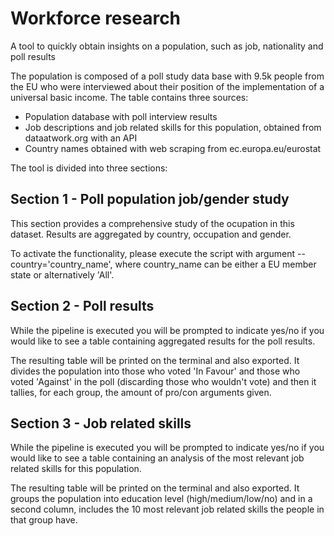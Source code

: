 # Workforce research
A tool to quickly obtain insights on a population, such as job, nationality and poll results

The population is composed of a poll study data base with 9.5k people from the EU who were interviewed about their position of the implementation of a universal basic income. 
The table contains three sources:
- Population database with poll interview results
- Job descriptions and job related skills for this population, obtained from dataatwork.org with an API 
- Country names obtained with web scraping from ec.europa.eu/eurostat

The tool is divided into three sections: 

## Section 1 - Poll population job/gender study

This section provides a comprehensive study of the ocupation in this dataset. Results are aggregated by country, occupation and gender. 

To activate the functionality, please execute the script with argument --country='country_name', where country_name can be either a EU member state or alternatively 'All'. 

## Section 2 - Poll results

While the pipeline is executed you will be prompted to indicate yes/no if you would like to see a table containing aggregated results for the poll results. 

The resulting table will be printed on the terminal and also exported. It divides the population into those who voted 'In Favour' and those who voted 'Against' in the poll (discarding those who wouldn't vote) and then it tallies, for each group, the amount of pro/con arguments given. 

## Section 3 - Job related skills 

While the pipeline is executed you will be prompted to indicate yes/no if you would like to see a table containing an analysis of the most relevant job related skills for this population. 

The resulting table will be printed on the terminal and also exported. It groups the population into education level (high/medium/low/no) and in a second column, includes the 10 most relevant job related skills the people in that group have. 

 
